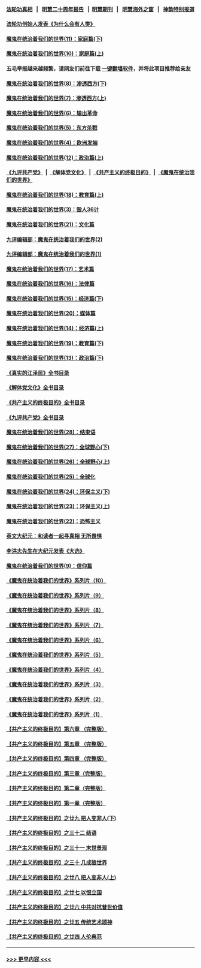 #### [法轮功真相](https://github.com/gfw-breaker/truth/blob/master/README.md?t=0) &nbsp;&nbsp;|&nbsp;&nbsp; [明慧二十周年报告](https://github.com/gfw-breaker/mh-reports/blob/master/README.md?t=0) &nbsp;&nbsp;|&nbsp;&nbsp;[明慧期刊](https://github.com/gfw-breaker/mh-qikan) &nbsp;&nbsp;|&nbsp;&nbsp; [明慧海外之窗](https://github.com/gfw-breaker/mh-news/blob/master/README.md?t=0) &nbsp;&nbsp;|&nbsp;&nbsp; [神韵特别报道](https://github.com/gfw-breaker/mh-news/blob/master/shenyun.md?t=0)
#### [法轮功创始人发表《为什么会有人类》](../pages/nsc422/n13912117.md?t=04110643) 
#### [魔鬼在统治着我们的世界(11)：家庭篇(下)](../pages/nsc422/n10440961.md?t=04110643) 
#### [魔鬼在统治着我们的世界(10)：家庭篇(上)](../pages/nsc422/n10435448.md?t=04110643) 
#### 五毛举报越来越频繁，请网友们前往下载 [一键翻墙软件](https://github.com/gfw-breaker/ssr-accounts)，并将此项目推荐给亲友
#### [魔鬼在统治着我们的世界(8)：渗透西方(下)](../pages/nsc422/n10429603.md?t=04110643) 
#### [魔鬼在统治着我们的世界(7)：渗透西方(上)](../pages/nsc422/n10426013.md?t=04110643) 
#### [魔鬼在统治着我们的世界(6)：输出革命](../pages/nsc422/n10421536.md?t=04110643) 
#### [魔鬼在统治着我们的世界(5)：东方杀戮](../pages/nsc422/n10417707.md?t=04110643) 
#### [魔鬼在统治着我们的世界(4)：欧洲发端](../pages/nsc422/n10414890.md?t=04110643) 
#### [魔鬼在统治着我们的世界(12)：政治篇(上)](../pages/nsc422/n10444576.md?t=04110643) 
#### [《九评共产党》](https://github.com/begood0513/9ping.md/blob/master/README.md) &nbsp;|&nbsp; [《解体党文化》](../../../../jtdwh.md/blob/master/README.md)  &nbsp;|&nbsp; [《共产主义的终极目的》](../../../../gczydzjmd.md/blob/master/README.md) &nbsp;|&nbsp; [《魔鬼在统治我们的世界》](../../../../mgztzwmdsj.md/blob/master/README.md) 
#### [魔鬼在统治着我们的世界(18)：教育篇(上)](../pages/nsc422/n10526970.md?t=04110643) 
#### [魔鬼在统治着我们的世界(3)：毁人36计](../pages/nsc422/n10411583.md?t=04110643) 
#### [魔鬼在统治着我们的世界(21)：文化篇](../pages/nsc422/n10597706.md?t=04110643) 
#### [九评编辑部：魔鬼在统治着我们的世界(2)](../pages/nsc422/n10410036.md?t=04110643) 
#### [九评编辑部：魔鬼在统治着我们的世界(1)](../pages/nsc422/n10406825.md?t=04110643) 
#### [魔鬼在统治着我们的世界(17)：艺术篇](../pages/nsc422/n10499093.md?t=04110643) 
#### [魔鬼在统治着我们的世界(16)：法律篇](../pages/nsc422/n10485969.md?t=04110643) 
#### [魔鬼在统治着我们的世界(15)：经济篇(下)](../pages/nsc422/n10469975.md?t=04110643) 
#### [魔鬼在统治着我们的世界(20)：媒体篇](../pages/nsc422/n10586579.md?t=04110643) 
#### [魔鬼在统治着我们的世界(14)：经济篇(上)](../pages/nsc422/n10457370.md?t=04110643) 
#### [魔鬼在统治着我们的世界(19)：教育篇(下)](../pages/nsc422/n10564808.md?t=04110643) 
#### [魔鬼在统治着我们的世界(13)：政治篇(下)](../pages/nsc422/n10448270.md?t=04110643) 
#### [《真实的江泽民》全书目录](../pages/nsc422/n13721399.md?t=04110643) 
#### [《解体党文化》全书目录](../pages/nsc422/n13721157.md?t=04110643) 
#### [《共产主义的终极目的》全书目录](../pages/nsc422/n13721048.md?t=04110643) 
#### [《九评共产党》全书目录](../pages/nsc422/n13708085.md?t=04110643) 
#### [魔鬼在统治着我们的世界(28)：结束语](../pages/nsc422/n10936246.md?t=04110643) 
#### [魔鬼在统治着我们的世界(27)：全球野心(下)](../pages/nsc422/n10928319.md?t=04110643) 
#### [魔鬼在统治着我们的世界(26)：全球野心(上)](../pages/nsc422/n10900318.md?t=04110643) 
#### [魔鬼在统治着我们的世界(25)：全球化](../pages/nsc422/n10788205.md?t=04110643) 
#### [魔鬼在统治着我们的世界(24)：环保主义(下)](../pages/nsc422/n10695307.md?t=04110643) 
#### [魔鬼在统治着我们的世界(23)：环保主义(上)](../pages/nsc422/n10688613.md?t=04110643) 
#### [魔鬼在统治着我们的世界(22)：恐怖主义](../pages/nsc422/n10614727.md?t=04110643) 
#### [英文大纪元：和读者一起寻真相 无所畏惧](../pages/nsc422/n12542027.md?t=04110643) 
#### [李洪志先生在大纪元发表《大选》](../pages/nsc422/n12534746.md?t=04110643) 
#### [魔鬼在统治着我们的世界(9)：信仰篇](../pages/nsc422/n10432159.md?t=04110643) 
#### [《魔鬼在统治着我们的世界》系列片（10）](../pages/nsc422/n12292670.md?t=04110643) 
#### [《魔鬼在统治着我们的世界》系列片（9）](../pages/nsc422/n12290859.md?t=04110643) 
#### [《魔鬼在统治着我们的世界》系列片（8）](../pages/nsc422/n12287445.md?t=04110643) 
#### [《魔鬼在统治着我们的世界》系列片（7）](../pages/nsc422/n12283425.md?t=04110643) 
#### [《魔鬼在统治着我们的世界》系列片（6）](../pages/nsc422/n12282314.md?t=04110643) 
#### [《魔鬼在统治着我们的世界》系列片（5）](../pages/nsc422/n12281419.md?t=04110643) 
#### [《魔鬼在统治着我们的世界》系列片（4）](../pages/nsc422/n12274024.md?t=04110643) 
#### [《魔鬼在统治着我们的世界》系列片（3）](../pages/nsc422/n12271322.md?t=04110643) 
#### [《魔鬼在统治着我们的世界》系列片（2）](../pages/nsc422/n12269049.md?t=04110643) 
#### [《魔鬼在统治着我们的世界》系列片（1）](../pages/nsc422/n12267575.md?t=04110643) 
#### [【共产主义的终极目的】第六章 （完整版）](../pages/nsc422/n11428913.md?t=04110643) 
#### [【共产主义的终极目的】第五章 （完整版）](../pages/nsc422/n11428912.md?t=04110643) 
#### [【共产主义的终极目的】第四章 （完整版）](../pages/nsc422/n11428907.md?t=04110643) 
#### [【共产主义的终极目的】第三章（完整版）](../pages/nsc422/n11428848.md?t=04110643) 
#### [【共产主义的终极目的】第二章（完整版）](../pages/nsc422/n11428831.md?t=04110643) 
#### [【共产主义的终极目的】第一章（完整版）](../pages/nsc422/n11417651.md?t=04110643) 
#### [【共产主义的终极目的】之廿九 把人变非人(下)](../pages/nsc422/n11344140.md?t=04110643) 
#### [【共产主义的终极目的】之三十二 结语](../pages/nsc422/n11360535.md?t=04110643) 
#### [【共产主义的终极目的】之三十一 末世景观](../pages/nsc422/n11351129.md?t=04110643) 
#### [【共产主义的终极目的】之三十 几成狼世界](../pages/nsc422/n11348280.md?t=04110643) 
#### [【共产主义的终极目的】之廿八 把人变非人(上)](../pages/nsc422/n11340492.md?t=04110643) 
#### [【共产主义的终极目的】之廿七 以恨立国](../pages/nsc422/n11336944.md?t=04110643) 
#### [【共产主义的终极目的】之廿六 中共对抗普世价值](../pages/nsc422/n11324785.md?t=04110643) 
#### [【共产主义的终极目的】之廿五 传统艺术颂神](../pages/nsc422/n11296396.md?t=04110643) 
#### [【共产主义的终极目的】之廿四 人伦典范](../pages/nsc422/n11296397.md?t=04110643) 

----
#### [ >>> 更早内容 <<< ](../indexes/nsc422-earlier.md)
